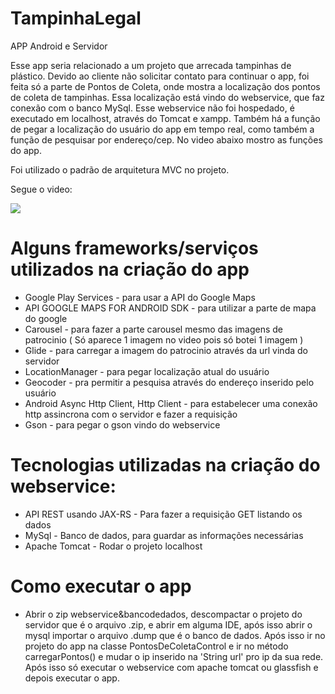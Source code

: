 # TampinhaLegal
APP Android e Servidor

Esse app seria relacionado a um projeto que arrecada tampinhas de plástico. Devido ao cliente não
solicitar contato para continuar o app, foi feita só a parte de Pontos de Coleta, onde mostra a localização dos pontos de coleta
de tampinhas. Essa localização está vindo do webservice, que faz conexão com o banco MySql. Esse webservice não foi hospedado, é executado em localhost, através do Tomcat e xampp.
Também há a função de pegar a localização do usuário do app em tempo real, como também a função de pesquisar por endereço/cep. No video abaixo mostro as funções do app.

Foi utilizado o padrão de arquitetura MVC no projeto. 

Segue o video:

[![](http://img.youtube.com/vi/CYWFeImkCfo/0.jpg)](http://www.youtube.com/watch?v=CYWFeImkCfo "")


# Alguns frameworks/serviços utilizados na criação do app

- Google Play Services - para usar a API do Google Maps
- API GOOGLE MAPS FOR ANDROID SDK - para utilizar a parte de mapa do google
- Carousel - para fazer a parte carousel mesmo das imagens de patrocinio ( Só aparece 1 imagem no video pois só botei 1 imagem )
- Glide - para carregar a imagem do patrocinio através da url vinda do servidor 
- LocationManager - para pegar localização atual do usuário
- Geocoder - pra permitir a pesquisa através do endereço inserido pelo usuário
- Android Async Http Client, Http Client - para estabelecer uma conexão http assincrona com o servidor e fazer a requisição  
- Gson - para pegar o gson vindo do webservice

# Tecnologias utilizadas na criação do webservice:
- API REST usando JAX-RS - Para fazer a requisição GET listando os dados
- MySql - Banco de dados, para guardar as informações necessárias
- Apache Tomcat - Rodar o projeto localhost

# Como executar o app
- Abrir o zip webservice&bancodedados, descompactar o projeto do servidor que é o arquivo .zip, e abrir em alguma IDE, após isso abrir o mysql importar o arquivo .dump que é o banco de dados. Após isso ir no projeto do app na classe PontosDeColetaControl e ir no método carregarPontos() e mudar o ip inserido na 'String url' pro ip da sua rede. Após isso só executar o  webservice com apache tomcat ou glassfish e depois executar o app.




